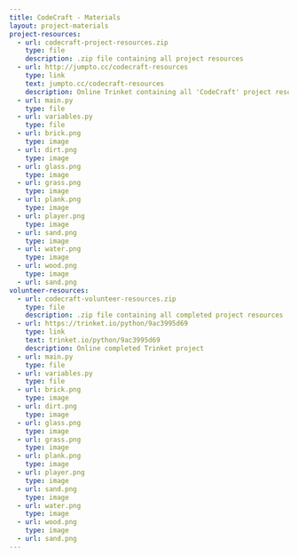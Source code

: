 ```yaml
---
title: CodeCraft - Materials
layout: project-materials
project-resources:     
  - url: codecraft-project-resources.zip
    type: file
    description: .zip file containing all project resources
  - url: http://jumpto.cc/codecraft-resources
    type: link
    text: jumpto.cc/codecraft-resources
    description: Online Trinket containing all 'CodeCraft' project resources
  - url: main.py
    type: file
  - url: variables.py
    type: file
  - url: brick.png
    type: image
  - url: dirt.png
    type: image
  - url: glass.png
    type: image
  - url: grass.png
    type: image
  - url: plank.png
    type: image
  - url: player.png
    type: image
  - url: sand.png
    type: image
  - url: water.png
    type: image
  - url: wood.png
    type: image
  - url: sand.png
volunteer-resources:
  - url: codecraft-volunteer-resources.zip
    type: file
    description: .zip file containing all completed project resources
  - url: https://trinket.io/python/9ac3995d69
    type: link
    text: trinket.io/python/9ac3995d69
    description: Online completed Trinket project
  - url: main.py
    type: file
  - url: variables.py
    type: file
  - url: brick.png
    type: image
  - url: dirt.png
    type: image
  - url: glass.png
    type: image
  - url: grass.png
    type: image
  - url: plank.png
    type: image
  - url: player.png
    type: image
  - url: sand.png
    type: image
  - url: water.png
    type: image
  - url: wood.png
    type: image
  - url: sand.png
---
```

